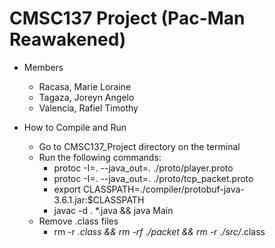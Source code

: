 # CMSC137 Project (Pac-Man Reawakened)

* Members
  - Racasa, Marie Loraine
  - Tagaza, Joreyn Angelo
  - Valencia, Rafiel Timothy

* How to Compile and Run
    - Go to CMSC137_Project directory on the terminal
    - Run the following commands: 
        - protoc -I=. --java_out=. ./proto/player.proto
        - protoc -I=. --java_out=. ./proto/tcp_packet.proto 
        - export CLASSPATH=./compiler/protobuf-java-3.6.1.jar:$CLASSPATH
        - javac -d . *.java && java Main
    - Remove .class files
        - rm -r *.class && rm -rf ./packet && rm -r ./src/*.class

